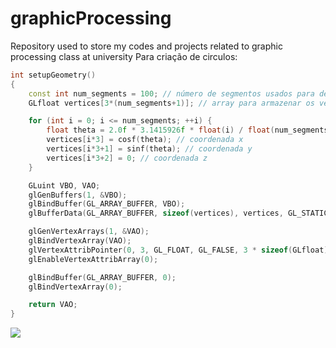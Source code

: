 # graphicProcessing
Repository used to store my codes and projects related to graphic processing class at university
Para criação de circulos:
```c++
int setupGeometry()
{
    const int num_segments = 100; // número de segmentos usados para desenhar o círculo
    GLfloat vertices[3*(num_segments+1)]; // array para armazenar os vértices do círculo

    for (int i = 0; i <= num_segments; ++i) {
        float theta = 2.0f * 3.1415926f * float(i) / float(num_segments); // ângulo atual
        vertices[i*3] = cosf(theta); // coordenada x
        vertices[i*3+1] = sinf(theta); // coordenada y
        vertices[i*3+2] = 0; // coordenada z
    }

    GLuint VBO, VAO;
    glGenBuffers(1, &VBO);
    glBindBuffer(GL_ARRAY_BUFFER, VBO);
    glBufferData(GL_ARRAY_BUFFER, sizeof(vertices), vertices, GL_STATIC_DRAW);

    glGenVertexArrays(1, &VAO);
    glBindVertexArray(VAO);
    glVertexAttribPointer(0, 3, GL_FLOAT, GL_FALSE, 3 * sizeof(GLfloat), (GLvoid*)0);
    glEnableVertexAttribArray(0);

    glBindBuffer(GL_ARRAY_BUFFER, 0); 
    glBindVertexArray(0); 

    return VAO;
}
```
<img src = img/circulo>
